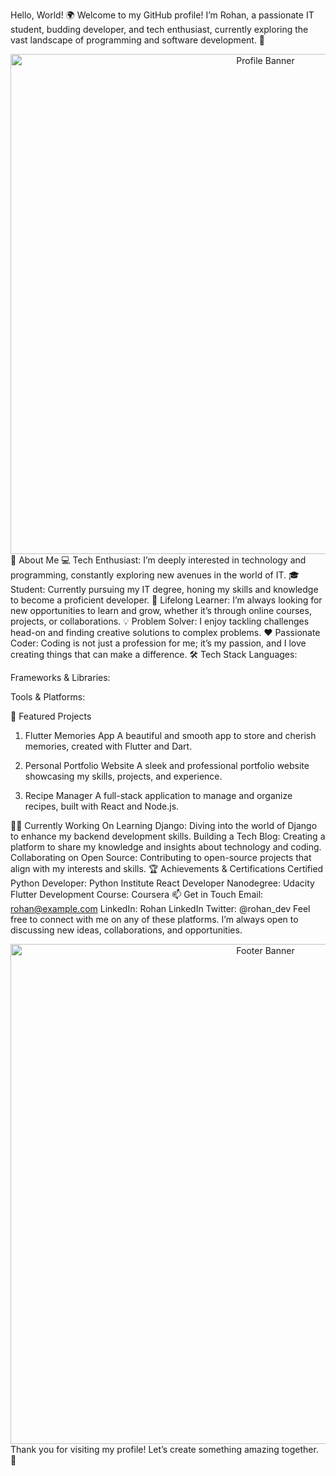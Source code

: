 Hello, World! 🌍
Welcome to my GitHub profile! I’m Rohan, a passionate IT student, budding developer, and tech enthusiast, currently exploring the vast landscape of programming and software development. 🚀

<div align="center"> <img src="https://your-cdn-link.com/profile-banner.png" alt="Profile Banner" width="800" /> </div>
🚀 About Me
💻 Tech Enthusiast: I’m deeply interested in technology and programming, constantly exploring new avenues in the world of IT.
🎓 Student: Currently pursuing my IT degree, honing my skills and knowledge to become a proficient developer.
🌱 Lifelong Learner: I’m always looking for new opportunities to learn and grow, whether it’s through online courses, projects, or collaborations.
💡 Problem Solver: I enjoy tackling challenges head-on and finding creative solutions to complex problems.
❤️ Passionate Coder: Coding is not just a profession for me; it’s my passion, and I love creating things that can make a difference.
🛠️ Tech Stack
Languages:

Frameworks & Libraries:

Tools & Platforms:

🌟 Featured Projects
1. Flutter Memories App
A beautiful and smooth app to store and cherish memories, created with Flutter and Dart.


2. Personal Portfolio Website
A sleek and professional portfolio website showcasing my skills, projects, and experience.


3. Recipe Manager
A full-stack application to manage and organize recipes, built with React and Node.js.


🧑‍💻 Currently Working On
Learning Django: Diving into the world of Django to enhance my backend development skills.
Building a Tech Blog: Creating a platform to share my knowledge and insights about technology and coding.
Collaborating on Open Source: Contributing to open-source projects that align with my interests and skills.
🏆 Achievements & Certifications
Certified Python Developer: Python Institute
React Developer Nanodegree: Udacity
Flutter Development Course: Coursera
📫 Get in Touch
Email: rohan@example.com
LinkedIn: Rohan LinkedIn
Twitter: @rohan_dev
Feel free to connect with me on any of these platforms. I’m always open to discussing new ideas, collaborations, and opportunities.

<div align="center"> <img src="https://your-cdn-link.com/footer-banner.png" alt="Footer Banner" width="800" /> </div>
Thank you for visiting my profile! Let’s create something amazing together. 🌟
<!---
Explorerohan/Explorerohan is a ✨ special ✨ repository because its `README.md` (this file) appears on your GitHub profile.
You can click the Preview link to take a look at your changes.
--->
